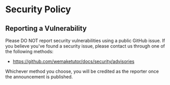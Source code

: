 # Security Policy

## Reporting a Vulnerability

Please DO NOT report security vulnerabilities using a public GitHub issue. If you believe you've found a security issue, please contact us through one of the following methods:
- https://github.com/wemaketutor/docs/security/advisories

Whichever method you choose, you will be credited as the reporter once the announcement is published.
